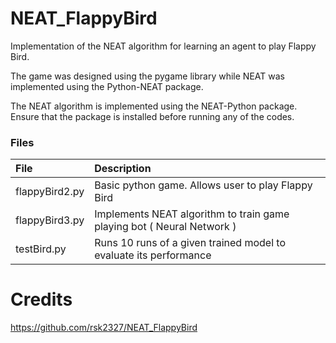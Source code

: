 # NEAT_FlappyBird
Implementation of the NEAT algorithm for learning an agent to play Flappy Bird.

The game was designed using the pygame library while NEAT was implemented using the Python-NEAT package.

The NEAT algorithm is implemented using the NEAT-Python package. Ensure that the package is installed before running 
any of the codes.

### Files

| File                      | Description
| :--------------           | :----------
| flappyBird2.py            | Basic python game. Allows user to play Flappy Bird
| flappyBird3.py            | Implements NEAT algorithm to train game playing bot ( Neural Network )
| testBird.py               | Runs 10 runs of a given trained model to evaluate its performance


# Credits
https://github.com/rsk2327/NEAT_FlappyBird

